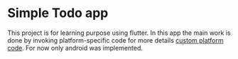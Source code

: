 # Simple Todo app

This project is for learning purpose using flutter. In this app the main work is done
by invoking platform-specific code for more details [custom platform code](
https://flutter.dev/docs/development/platform-integration/platform-channels?tab=android-channel-java-tab).
For now only android was implemented.





